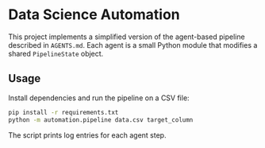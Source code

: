 # Data Science Automation

This project implements a simplified version of the agent-based pipeline described in `AGENTS.md`. Each agent is a small Python module that modifies a shared `PipelineState` object.

## Usage

Install dependencies and run the pipeline on a CSV file:

```bash
pip install -r requirements.txt
python -m automation.pipeline data.csv target_column
```

The script prints log entries for each agent step.
